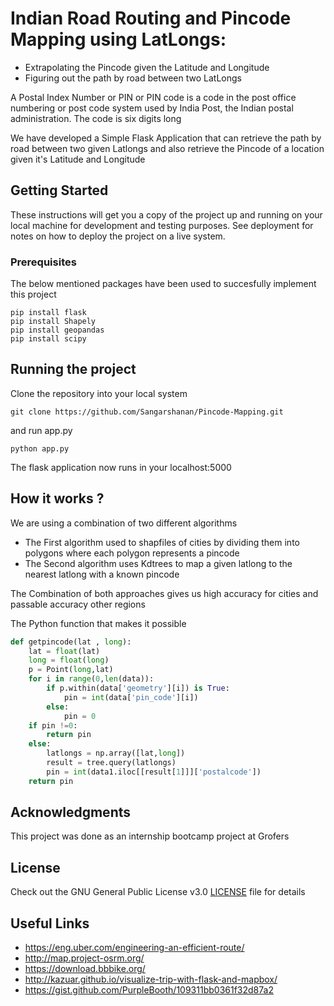 # Indian Road Routing and Pincode Mapping using LatLongs:

- Extrapolating the Pincode given the Latitude and Longitude 
- Figuring out the path by road between two LatLongs 

A Postal Index Number or PIN or PIN code is a code in the post office numbering or post code system used by India Post, the Indian postal administration. The code is six digits long

We have developed a Simple Flask Application that can retrieve the path by road between two given Latlongs and also retrieve the Pincode of a location given it's Latitude and Longitude 

## Getting Started

These instructions will get you a copy of the project up and running on your local machine for development and testing purposes. See deployment for notes on how to deploy the project on a live system.

### Prerequisites

The below mentioned packages have been used to succesfully implement this project 

```
pip install flask
pip install Shapely
pip install geopandas
pip install scipy
```

## Running the project

Clone the repository into your local system

```
git clone https://github.com/Sangarshanan/Pincode-Mapping.git
```

and run app.py 

```
python app.py
```
The flask application now runs in your localhost:5000

## How it works ?

We are using a combination of two different algorithms 

+ The First algorithm used to shapfiles of cities by dividing them into polygons where each polygon represents a pincode 
+ The Second algorithm uses Kdtrees to map a given latlong to the nearest latlong with a known pincode 

The Combination of both approaches gives us high accuracy for cities and passable accuracy other regions 

The Python function that makes it possible 

```python
def getpincode(lat , long):
    lat = float(lat)
    long = float(long)
    p = Point(long,lat)
    for i in range(0,len(data)):
        if p.within(data['geometry'][i]) is True:
            pin = int(data['pin_code'][i])
        else:
            pin = 0
    if pin !=0:
        return pin
    else:
        latlongs = np.array([lat,long])
        result = tree.query(latlongs)
        pin = int(data1.iloc[[result[1]]]['postalcode'])       
    return pin

```

## Acknowledgments

This project was done as an internship bootcamp project at Grofers <a href="https://grofers.com">
 <img src="https://is3-ssl.mzstatic.com/image/thumb/Purple124/v4/bf/50/e3/bf50e389-fd69-8e41-6149-1831b467ec90/AppIcon-0-1x_U007emarketing-0-0-85-220-5.png/246x0w.jpg" data-canonical-src="https://is3-ssl.mzstatic.com/image/thumb/Purple124/v4/bf/50/e3/bf50e389-fd69-8e41-6149-1831b467ec90/AppIcon-0-1x_U007emarketing-0-0-85-220-5.png/246x0w.jpg" width="13" height="13" /> </a>



## License

Check out the GNU General Public License v3.0 [LICENSE](LICENSE) file for details

## Useful Links 


- https://eng.uber.com/engineering-an-efficient-route/ 
- http://map.project-osrm.org/
- https://download.bbbike.org/
- http://kazuar.github.io/visualize-trip-with-flask-and-mapbox/
- https://gist.github.com/PurpleBooth/109311bb0361f32d87a2
      

